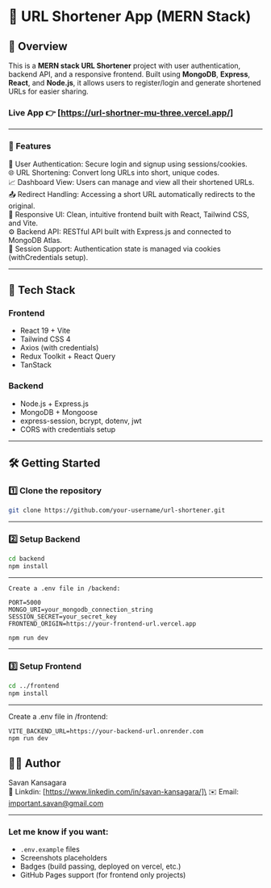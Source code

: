 # 🔗 URL Shortener App (MERN Stack)

## 🚀 Overview

This is a **MERN stack URL Shortener** project with user authentication, backend API, and a responsive frontend. Built using **MongoDB**, **Express**, **React**, and **Node.js**, it allows users to register/login and generate shortened URLs for easier sharing.

### Live App 👉 [https://url-shortner-mu-three.vercel.app/]

---
### 🎯 Features
🔐 User Authentication: Secure login and signup using sessions/cookies.\
🌐 URL Shortening: Convert long URLs into short, unique codes.\
📈 Dashboard View: Users can manage and view all their shortened URLs.\
📤 Redirect Handling: Accessing a short URL automatically redirects to the original.\
🎨 Responsive UI: Clean, intuitive frontend built with React, Tailwind CSS, and Vite.\
⚙️ Backend API: RESTful API built with Express.js and connected to MongoDB Atlas.\
🔁 Session Support: Authentication state is managed via cookies (withCredentials setup).

---

## 🔧 Tech Stack

### Frontend
- React 19 + Vite
- Tailwind CSS 4
- Axios (with credentials)
- Redux Toolkit + React Query
- TanStack

### Backend
- Node.js + Express.js
- MongoDB + Mongoose
- express-session, bcrypt, dotenv, jwt
- CORS with credentials setup

---

## 🛠️ Getting Started

### 1️⃣ Clone the repository

```bash
git clone https://github.com/your-username/url-shortener.git
```
---
### 2️⃣ Setup Backend

```bash
cd backend
npm install
```
---
```
Create a .env file in /backend:

PORT=5000
MONGO_URI=your_mongodb_connection_string
SESSION_SECRET=your_secret_key
FRONTEND_ORIGIN=https://your-frontend-url.vercel.app

npm run dev
```
---
### 3️⃣ Setup Frontend
```bash
cd ../frontend
npm install
```
---
Create a .env file in /frontend:
```
VITE_BACKEND_URL=https://your-backend-url.onrender.com
npm run dev
```
## 🙋‍♂️ Author
Savan Kansagara\
🔗 Linkdin: [https://www.linkedin.com/in/savan-kansagara/]\
✉️ Email: important.savan@gmail.com

---
### Let me know if you want:
- `.env.example` files
- Screenshots placeholders
- Badges (build passing, deployed on vercel, etc.)
- GitHub Pages support (for frontend only projects)




